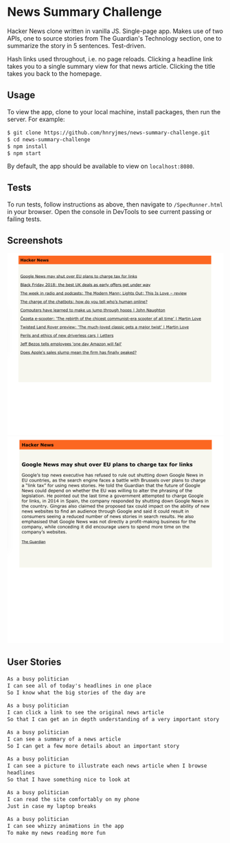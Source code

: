 # News Summary Challenge

Hacker News clone written in vanilla JS. Single-page app. Makes use of two APIs, one to source stories from The Guardian's Technology section, one to summarize the story in 5 sentences. Test-driven.

Hash links used throughout, i.e. no page reloads. Clicking a headline link takes you to a single summary view for that news article. Clicking the title takes you back to the homepage. 

## Usage

To view the app, clone to your local machine, install packages, then run the server. For example:

```shell
$ git clone https://github.com/hnryjmes/news-summary-challenge.git
$ cd news-summary-challenge
$ npm install
$ npm start
```

By default, the app should be available to view on `localhost:8080`.

## Tests

To run tests, follow instructions as above, then navigate to `/SpecRunner.html` in your browser. Open the console in DevTools to see current passing or failing tests.

## Screenshots

![Screenshot 1](./images/screenshot.png)
![Screenshot 2](./images/screenshot2.png)

## User Stories

```
As a busy politician
I can see all of today's headlines in one place
So I know what the big stories of the day are
```

```
As a busy politician
I can click a link to see the original news article
So that I can get an in depth understanding of a very important story
```

```
As a busy politician
I can see a summary of a news article
So I can get a few more details about an important story
```

```
As a busy politician
I can see a picture to illustrate each news article when I browse headlines
So that I have something nice to look at
```

```
As a busy politician
I can read the site comfortably on my phone
Just in case my laptop breaks
```

```
As a busy politician
I can see whizzy animations in the app
To make my news reading more fun
```
